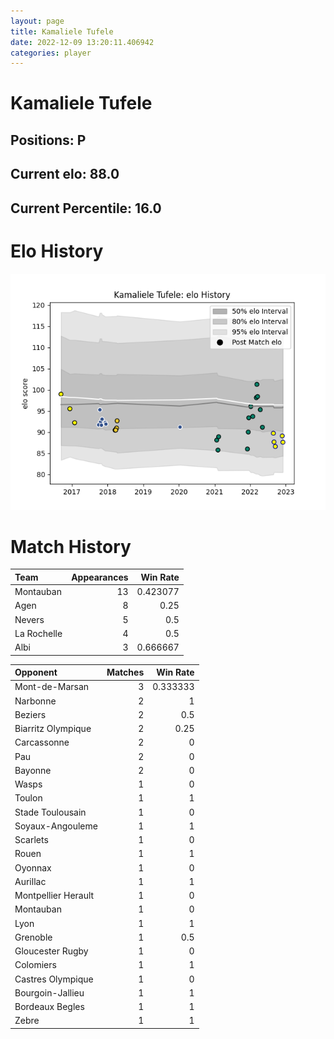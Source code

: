 ```yaml
---  
layout: page  
title: Kamaliele Tufele  
date: 2022-12-09 13:20:11.406942  
categories: player  
---
```

# Kamaliele Tufele

## Positions: P

## Current elo: 88.0

## Current Percentile: 16.0

# Elo History


![elo history](history_KamalieleTufele.png)
# Match History


| Team        |   Appearances |   Win Rate |
|:------------|--------------:|-----------:|
| Montauban   |            13 |   0.423077 |
| Agen        |             8 |   0.25     |
| Nevers      |             5 |   0.5      |
| La Rochelle |             4 |   0.5      |
| Albi        |             3 |   0.666667 |

| Opponent            |   Matches |   Win Rate |
|:--------------------|----------:|-----------:|
| Mont-de-Marsan      |         3 |   0.333333 |
| Narbonne            |         2 |   1        |
| Beziers             |         2 |   0.5      |
| Biarritz Olympique  |         2 |   0.25     |
| Carcassonne         |         2 |   0        |
| Pau                 |         2 |   0        |
| Bayonne             |         2 |   0        |
| Wasps               |         1 |   0        |
| Toulon              |         1 |   1        |
| Stade Toulousain    |         1 |   0        |
| Soyaux-Angouleme    |         1 |   1        |
| Scarlets            |         1 |   0        |
| Rouen               |         1 |   1        |
| Oyonnax             |         1 |   0        |
| Aurillac            |         1 |   1        |
| Montpellier Herault |         1 |   0        |
| Montauban           |         1 |   0        |
| Lyon                |         1 |   1        |
| Grenoble            |         1 |   0.5      |
| Gloucester Rugby    |         1 |   0        |
| Colomiers           |         1 |   1        |
| Castres Olympique   |         1 |   0        |
| Bourgoin-Jallieu    |         1 |   1        |
| Bordeaux Begles     |         1 |   1        |
| Zebre               |         1 |   1        |